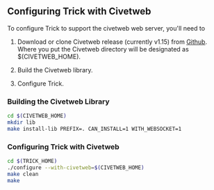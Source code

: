 ## Configuring Trick with Civetweb
To configure Trick to support the civetweb web server, you'll need to

1. Download or clone Civetweb release (currently v1.15) from [Github](https://github.com/civetweb/civetweb). Where you put the Civetweb directory will be designated as $(CIVETWEB_HOME).

2. Build the Civetweb library.
3. Configure Trick.

### Building the Civetweb Library
```bash
cd $(CIVETWEB_HOME)
mkdir lib
make install-lib PREFIX=. CAN_INSTALL=1 WITH_WEBSOCKET=1
```
### Configuring Trick with Civetweb
```bash
cd $(TRICK_HOME)
./configure --with-civetweb=$(CIVETWEB_HOME)
make clean
make
```
